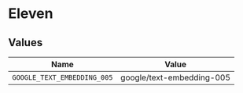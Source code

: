 # Eleven


## Values

| Name                        | Value                       |
| --------------------------- | --------------------------- |
| `GOOGLE_TEXT_EMBEDDING_005` | google/text-embedding-005   |